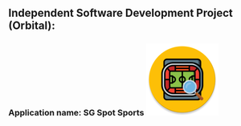 ## Independent Software Development Project (Orbital):

### Application name: SG Spot Sports ![App Logo][logo]

[logo]: https://github.com/ajax-yz/SGSpotSports/blob/master/app/src/main/res/mipmap-xxhdpi/ic_launcher_round.png
